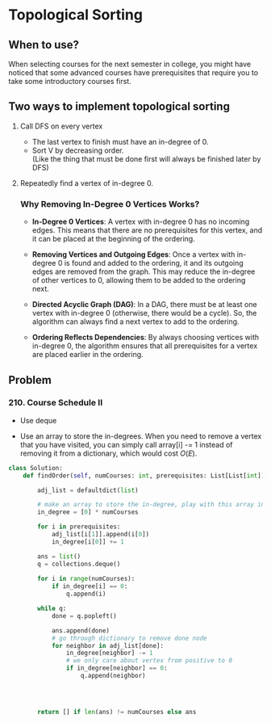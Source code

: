 # Topological Sorting

## When to use? 

When selecting courses for the next semester in college, you might have noticed that some advanced courses have prerequisites that require you to take some introductory courses first.

## Two ways to implement topological sorting

1. Call DFS on every vertex  
    - The last vertex to finish must have an in-degree of 0.
    - Sort V by decreasing order.  
    (Like the thing that must be done first will always be finished later by DFS)

2. Repeatedly find a vertex of in-degree 0.

    ### Why Removing In-Degree 0 Vertices Works? 
    - **In-Degree 0 Vertices**: A vertex with in-degree 0 has no incoming edges. This means that there are no prerequisites for this vertex, and it can be placed at the beginning of the ordering.

    - **Removing Vertices and Outgoing Edges**: Once a vertex with in-degree 0 is found and added to the ordering, it and its outgoing edges are removed from the graph. This may reduce the in-degree of other vertices to 0, allowing them to be added to the ordering next.

    - **Directed Acyclic Graph (DAG)**: In a DAG, there must be at least one vertex with in-degree 0 (otherwise, there would be a cycle). So, the algorithm can always find a next vertex to add to the ordering.

    - **Ordering Reflects Dependencies**: By always choosing vertices with in-degree 0, the algorithm ensures that all prerequisites for a vertex are placed earlier in the ordering.

## Problem 

### 210. Course Schedule II

- Use deque

- Use an array to store the in-degrees. When you need to remove a vertex that you have visited, you can simply call array[i] -= 1 instead of removing it from a dictionary, which would cost $O(E)$. 

```python
class Solution:
    def findOrder(self, numCourses: int, prerequisites: List[List[int]]) -> List[int]:

        adj_list = defaultdict(list)

        # make an array to store the in-degree, play with this array instead of remove from dictionary O(E)
        in_degree = [0] * numCourses

        for i in prerequisites:
            adj_list[i[1]].append(i[0])
            in_degree[i[0]] += 1

        ans = list()
        q = collections.deque()
        
        for i in range(numCourses):
            if in_degree[i] == 0:
                q.append(i)

        while q:
            done = q.popleft()

            ans.append(done)
            # go through dictionary to remove done node
            for neighbor in adj_list[done]:
                in_degree[neighbor] -= 1   
                # we only care about vertex from positive to 0
                if in_degree[neighbor] == 0:
                    q.append(neighbor)

           


        return [] if len(ans) != numCourses else ans
```


